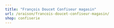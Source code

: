 ```yaml
---
title: "François Doucet Confiseur magasin"
url: /oraison/francois-doucet-confiseur-magasin/
shop: confiserie
---
```

